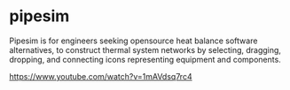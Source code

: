 # pipesim
Pipesim is for engineers seeking opensource heat balance software alternatives, to construct thermal system networks by selecting, dragging, dropping, and connecting icons representing equipment and components.

https://www.youtube.com/watch?v=1mAVdsq7rc4
